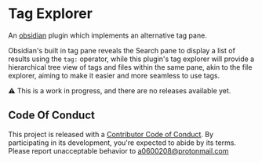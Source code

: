 # Tag Explorer

An [obsidian](https://obsidian.md/) plugin which implements an alternative tag pane.

Obsidian's built in tag pane reveals the Search pane to display a list of results using the `tag:` operator, while this plugin's tag explorer will provide a hierarchical tree view of tags and files within the same pane, akin to the file explorer, aiming to make it easier and more seamless to use tags.

⚠️ This is a work in progress, and there are no releases available yet.

## Code Of Conduct

This project is released with a [Contributor Code of Conduct](CODE_OF_CONDUCT.md). By participating in its development, you're expected to abide by its terms. Please report unacceptable behavior to [a0600208@protonmail.com](mailto:a0600208@protonmail.com)
